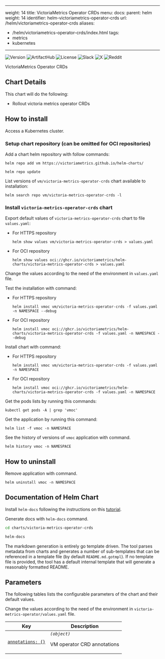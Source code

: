 

---
weight: 14
title: VictoriaMetrics Operator CRDs
menu:
  docs:
    parent: helm
    weight: 14
    identifier: helm-victoriametrics-operator-crds
url: /helm/victoriametrics-operator-crds
aliases:
  - /helm/victoriametrics-operator-crds/index.html
tags:
  - metrics
  - kubernetes
---

![Version](https://img.shields.io/badge/0.4.0-gray?logo=Helm&labelColor=gray&link=https%3A%2F%2Fdocs.victoriametrics.com%2Fhelm%2Fvictoria-metrics-operator-crds%2Fchangelog%2F%23040)
![ArtifactHub](https://img.shields.io/badge/ArtifactHub-informational?logoColor=white&color=417598&logo=artifacthub&link=https%3A%2F%2Fartifacthub.io%2Fpackages%2Fhelm%2Fvictoriametrics%2Fvictoria-metrics-operator-crds)
![License](https://img.shields.io/github/license/VictoriaMetrics/helm-charts?labelColor=green&label=&link=https%3A%2F%2Fgithub.com%2FVictoriaMetrics%2Fhelm-charts%2Fblob%2Fmaster%2FLICENSE)
![Slack](https://img.shields.io/badge/Join-4A154B?logo=slack&link=https%3A%2F%2Fslack.victoriametrics.com)
![X](https://img.shields.io/twitter/follow/VictoriaMetrics?style=flat&label=Follow&color=black&logo=x&labelColor=black&link=https%3A%2F%2Fx.com%2FVictoriaMetrics)
![Reddit](https://img.shields.io/reddit/subreddit-subscribers/VictoriaMetrics?style=flat&label=Join&labelColor=red&logoColor=white&logo=reddit&link=https%3A%2F%2Fwww.reddit.com%2Fr%2FVictoriaMetrics)

VictoriaMetrics Operator CRDs

## Chart Details

This chart will do the following:

* Rollout victoria metrics operator CRDs

## How to install

Access a Kubernetes cluster.

### Setup chart repository (can be omitted for OCI repositories)

Add a chart helm repository with follow commands:

```console
helm repo add vm https://victoriametrics.github.io/helm-charts/

helm repo update
```
List versions of `vm/victoria-metrics-operator-crds` chart available to installation:

```console
helm search repo vm/victoria-metrics-operator-crds -l
```

### Install `victoria-metrics-operator-crds` chart

Export default values of `victoria-metrics-operator-crds` chart to file `values.yaml`:

  - For HTTPS repository

    ```console
    helm show values vm/victoria-metrics-operator-crds > values.yaml
    ```
  - For OCI repository

    ```console
    helm show values oci://ghcr.io/victoriametrics/helm-charts/victoria-metrics-operator-crds > values.yaml
    ```

Change the values according to the need of the environment in ``values.yaml`` file.

Test the installation with command:

  - For HTTPS repository

    ```console
    helm install vmoc vm/victoria-metrics-operator-crds -f values.yaml -n NAMESPACE --debug
    ```

  - For OCI repository

    ```console
    helm install vmoc oci://ghcr.io/victoriametrics/helm-charts/victoria-metrics-operator-crds -f values.yaml -n NAMESPACE --debug
    ```

Install chart with command:

  - For HTTPS repository

    ```console
    helm install vmoc vm/victoria-metrics-operator-crds -f values.yaml -n NAMESPACE
    ```

  - For OCI repository

    ```console
    helm install vmoc oci://ghcr.io/victoriametrics/helm-charts/victoria-metrics-operator-crds -f values.yaml -n NAMESPACE
    ```

Get the pods lists by running this commands:

```console
kubectl get pods -A | grep 'vmoc'
```

Get the application by running this command:

```console
helm list -f vmoc -n NAMESPACE
```

See the history of versions of `vmoc` application with command.

```console
helm history vmoc -n NAMESPACE
```

## How to uninstall

Remove application with command.

```console
helm uninstall vmoc -n NAMESPACE
```

## Documentation of Helm Chart

Install ``helm-docs`` following the instructions on this [tutorial](https://docs.victoriametrics.com/helm/requirements/).

Generate docs with ``helm-docs`` command.

```bash
cd charts/victoria-metrics-operator-crds

helm-docs
```

The markdown generation is entirely go template driven. The tool parses metadata from charts and generates a number of sub-templates that can be referenced in a template file (by default ``README.md.gotmpl``). If no template file is provided, the tool has a default internal template that will generate a reasonably formatted README.

## Parameters

The following tables lists the configurable parameters of the chart and their default values.

Change the values according to the need of the environment in ``victoria-metrics-operator/values.yaml`` file.

<table class="helm-vars">
  <thead>
    <th class="helm-vars-key">Key</th>
    <th class="helm-vars-description">Description</th>
  </thead>
  <tbody>
    <tr id="annotations">
      <td><a href="#annotations"><pre class="chroma"><code><span class="line"><span class="cl"><span class="nt">annotations</span><span class="p">:</span><span class="w"> </span>{}</span></span></code></pre>
</a></td>
      <td><em><code>(object)</code></em><p>VM operator CRD annotations</p>
</td>
    </tr>
  </tbody>
</table>

